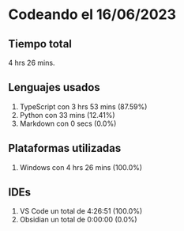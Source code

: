 # Codeando el 16/06/2023

## Tiempo total
4 hrs 26 mins.

## Lenguajes usados
1. TypeScript con 3 hrs 53 mins (87.59%)
1. Python con 33 mins (12.41%)
1. Markdown con 0 secs (0.0%)

## Plataformas utilizadas
1. Windows con 4 hrs 26 mins (100.0%)

## IDEs
1. VS Code un total de 4:26:51 (100.0%)
1. Obsidian un total de 0:00:00 (0.0%)
